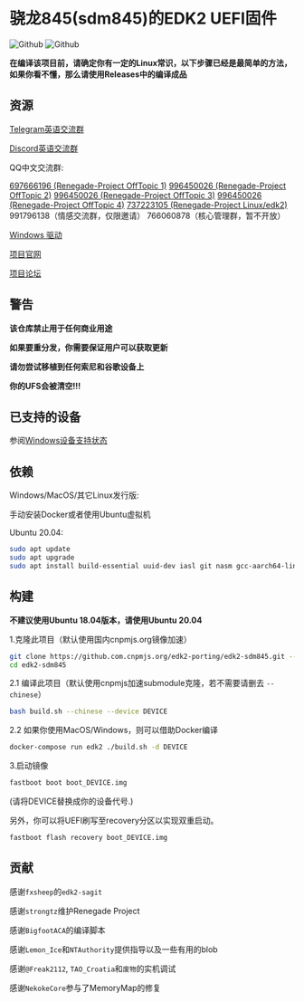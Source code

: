 # 骁龙845(sdm845)的EDK2 UEFI固件

![Github](https://img.shields.io/github/downloads/edk2-porting/edk2-sdm845/total)
![Github](https://img.shields.io/github/v/release/edk2-porting/edk2-sdm845?include_prereleases)

**在编译该项目前，请确定你有一定的Linux常识，以下步骤已经是最简单的方法，如果你看不懂，那么请使用Releases中的编译成品**

## 资源

[Telegram英语交流群](https://t.me/joinchat/MNjTmBqHIokjweeN0SpoyA)

[Discord英语交流群](https://discord.gg/XXBWfag)

QQ中文交流群:

[697666196 (Renegade-Project OffTopic 1)](https://jq.qq.com/?_wv=1027&k=JbOy29zv)
[996450026 (Renegade-Project OffTopic 2)](https://jq.qq.com/?_wv=1027&k=16xaDJnU)
[996450026 (Renegade-Project OffTopic 3)](https://jq.qq.com/?_wv=1027&k=o9jN36Nn)
[996450026 (Renegade-Project OffTopic 4)](https://jq.qq.com/?_wv=1027&k=YxXrIR7s)
[737223105 (Renegade-Project Linux/edk2)](https://jq.qq.com/?_wv=1027&k=KsQdNXl6)
991796138（情感交流群，仅限邀请）
766060878（核心管理群，暂不开放）

[Windows 驱动](https://github.com/edk2-porting/WOA-Drivers)

[项目官网](https://renegade-project.org/)

[项目论坛](https://forum.renegade-project.org/)

## 警告

**该仓库禁止用于任何商业用途**

**如果要重分发，你需要保证用户可以获取更新**

**请勿尝试移植到任何索尼和谷歌设备上**

**你的UFS会被清空!!!**

## 已支持的设备

参阅[Windows设备支持状态](https://renegade-project.org/#/zh/windows/state-frame.html)

## 依赖

Windows/MacOS/其它Linux发行版:

手动安装Docker或者使用Ubuntu虚拟机

Ubuntu 20.04:

```bash
sudo apt update
sudo apt upgrade
sudo apt install build-essential uuid-dev iasl git nasm gcc-aarch64-linux-gnu abootimg python3-distutils python3-pil python3-git gettext
```

## 构建

**不建议使用Ubuntu 18.04版本，请使用Ubuntu 20.04**

1.克隆此项目（默认使用国内cnpmjs.org镜像加速）

```bash
git clone https://github.com.cnpmjs.org/edk2-porting/edk2-sdm845.git --depth=1
cd edk2-sdm845
```

2.1 编译此项目（默认使用cnpmjs加速submodule克隆，若不需要请删去 `--chinese`）

```bash
bash build.sh --chinese --device DEVICE
```

2.2 如果你使用MacOS/Windows，则可以借助Docker编译

````bash
docker-compose run edk2 ./build.sh -d DEVICE
````

3.启动镜像

```bash
fastboot boot boot_DEVICE.img
```

(请将DEVICE替换成你的设备代号.)

另外，你可以将UEFI刷写至recovery分区以实现双重启动。

```bash
fastboot flash recovery boot_DEVICE.img
```

## 贡献

感谢`fxsheep`的`edk2-sagit`

感谢`strongtz`维护Renegade Project

感谢`BigfootACA`的编译脚本

感谢`Lemon_Ice`和`NTAuthority`提供指导以及一些有用的blob

感谢`@Freak2112`, `TAO_Croatia`和`废物`的实机调试

感谢`NekokeCore`参与了MemoryMap的修复
